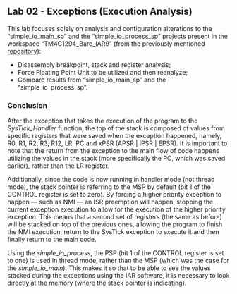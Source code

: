 ## Lab 02 - Exceptions (Execution Analysis)

This lab focuses solely on analysis and configuration alterations to the “simple_io_main_sp” and the “simple_io_process_sp” projects present in the workspace “TM4C1294_Bare_IAR9” (from the previously mentioned [repository]( https://github.com/ELF74-SisEmb/TM4C1294_Bare_IAR9)):
* Disassembly breakpoint, stack and register analysis;
* Force Floating Point Unit to be utilized and then reanalyze;
* Compare results from “simple_io_main_sp” and the “simple_io_process_sp”.

### Conclusion

After the exception that takes the execution of the program to the *SysTick_Handler* function, the top of the stack is composed of values from specific registers that were saved when the exception happened, namely, R0, R1, R2, R3, R12, LR, PC and xPSR (APSR | IPSR | EPSR). It is important to note that the return from the exception to the main flow of code happens utilizing the values in the stack (more specifically the PC, which was saved earlier), rather than the LR register.

Additionally, since the code is now running in handler mode (not thread mode), the stack pointer is referring to the MSP by default (bit 1 of the CONTROL register is set to zero). By forcing a higher priority exception to happen — such as NMI — an ISR preemption will happen, stopping the current exception execution to allow for the execution of the higher priority exception. This means that a second set of registers (the same as before) will be stacked on top of the previous ones, allowing the program to finish the NMI execution, return to the SysTick exception to execute it and then finally return to the main code.

Using the *simple_io_process*, the PSP (bit 1 of the CONTROL register is set to one) is used in thread mode, rather than the MSP (which was the case for the *simple_io_main*). This makes it so that to be able to see the values stacked during the exceptions using the IAR software, it is necessary to look directly at the memory (where the stack pointer is indicating).
